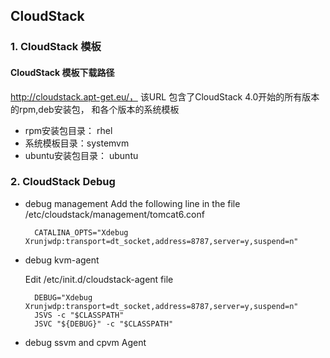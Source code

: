 ## CloudStack ##

### 1. CloudStack 模板 ###

#### CloudStack 模板下载路径 ####
http://cloudstack.apt-get.eu/， 该URL  包含了CloudStack 4.0开始的所有版本的rpm,deb安装包， 和各个版本的系统模板

* rpm安装包目录： rhel
* 系统模板目录：systemvm
* ubuntu安装包目录： ubuntu

### 2. CloudStack Debug
* debug management
  Add the following line in the file  /etc/cloudstack/management/tomcat6.conf

 	    CATALINA_OPTS="Xdebug Xrunjwdp:transport=dt_socket,address=8787,server=y,suspend=n"
    
* debug kvm-agent
    
	Edit /etc/init.d/cloudstack-agent file

    	DEBUG="Xdebug Xrunjwdp:transport=dt_socket,address=8787,server=y,suspend=n"
		JSVS -c "$CLASSPATH" 
		JSVC "${DEBUG}" -c "$CLASSPATH" 

* debug ssvm and cpvm Agent
